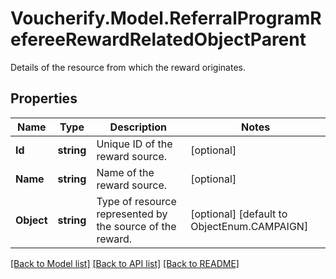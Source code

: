 # Voucherify.Model.ReferralProgramRefereeRewardRelatedObjectParent
Details of the resource from which the reward originates.

## Properties

Name | Type | Description | Notes
------------ | ------------- | ------------- | -------------
**Id** | **string** | Unique ID of the reward source. | [optional] 
**Name** | **string** | Name of the reward source. | [optional] 
**Object** | **string** | Type of resource represented by the source of the reward. | [optional] [default to ObjectEnum.CAMPAIGN]

[[Back to Model list]](../README.md#documentation-for-models) [[Back to API list]](../README.md#documentation-for-api-endpoints) [[Back to README]](../README.md)

